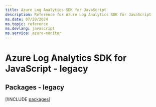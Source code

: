 ```yaml
---
title: Azure Log Analytics SDK for JavaScript
description: Reference for Azure Log Analytics SDK for JavaScript
ms.date: 07/29/2024
ms.topic: reference
ms.devlang: javascript
ms.service: azure-monitor
---
```

# Azure Log Analytics SDK for JavaScript - legacy
## Packages - legacy
[!INCLUDE [packages](log-analytics-index.md)]